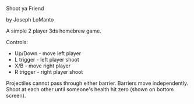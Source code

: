 Shoot ya Friend

by Joseph LoManto

A simple 2 player 3ds homebrew game.

Controls:
- Up/Down - move left player
- L trigger - left player shoot
- X/B - move right player
- R trigger - right player shoot

Projectiles cannot pass through either barrier.
Barriers move independently.
Shoot at each other until someone's health hit zero (shown on bottom screen).